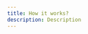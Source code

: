 ```yaml
---
title: How it works?
description: Description 
---
```


<inline-fragment platform="ios" src="~/sdk/auth/fragments/ios/how-it-works.md"></inline-fragment>
<inline-fragment platform="android" src="~/sdk/auth/fragments/android/how-it-works.md"></inline-fragment>